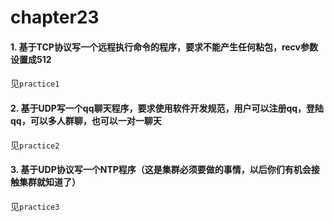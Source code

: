 # chapter23

#### 1. 基于TCP协议写一个远程执行命令的程序，要求不能产生任何粘包，recv参数设置成512
见`practice1`

#### 2. 基于UDP写一个qq聊天程序，要求使用软件开发规范，用户可以注册qq，登陆qq，可以多人群聊，也可以一对一聊天
见`practice2`

#### 3. 基于UDP协议写一个NTP程序（这是集群必须要做的事情，以后你们有机会接触集群就知道了）

见`practice3`

